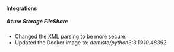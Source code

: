 
#### Integrations
##### Azure Storage FileShare
- Changed the XML parsing to be more secure.
- Updated the Docker image to: *demisto/python3:3.10.10.48392*.
